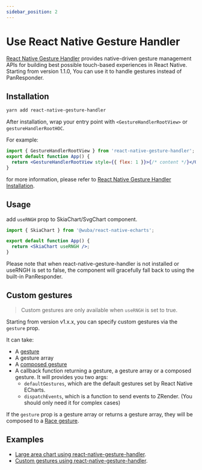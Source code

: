 ```yaml
---
sidebar_position: 2
---
```


# Use React Native Gesture Handler

[React Native Gesture Handler](https://github.com/software-mansion/react-native-gesture-handler/) provides native-driven gesture management APIs for building best possible touch-based experiences in React Native. Starting from version 1.1.0, You can use it to handle gestures instead of PanResponder.

## Installation

```bash
yarn add react-native-gesture-handler
```

After installation, wrap your entry point with `<GestureHandlerRootView>` or `gestureHandlerRootHOC`.

For example:

```jsx
import { GestureHandlerRootView } from 'react-native-gesture-handler';
export default function App() {
  return <GestureHandlerRootView style={{ flex: 1 }}>{/* content */}</GestureHandlerRootView>;
}
```

for more information, please refer to [React Native Gesture Handler Installation](https://docs.swmansion.com/react-native-gesture-handler/docs/installation).

## Usage

add `useRNGH` prop to SkiaChart/SvgChart component.

```jsx
import { SkiaChart } from '@wuba/react-native-echarts';

export default function App() {
  return <SkiaChart useRNGH />;
}
```

Please note that when react-native-gesture-handler is not installed or useRNGH is set to false, the component will gracefully fall back to using the built-in PanResponder.

## Custom gestures

> Custom gestures are only available when `useRNGH` is set to true.

<!-- TODO: Set correct version -->
Starting from version v1.x.x, you can specify custom gestures via the `gesture` prop.

It can take:
- A [gesture](https://docs.swmansion.com/react-native-gesture-handler/docs/api/gestures/gesture)
- A gesture array
- A [composed gesture](https://docs.swmansion.com/react-native-gesture-handler/docs/api/gestures/composed-gestures/)
- A callback function returning a gesture, a gesture array or a composed gesture. It will provides you two args:
  - `defaultGestures`, which are the default gestures set by React Native ECharts.
  - `dispatchEvents`, which is a function to send events to ZRender. (You should only need it for complex cases)


If the `gesture` prop is a gesture array or returns a gesture array, they will be composed to a [Race gesture](https://docs.swmansion.com/react-native-gesture-handler/docs/gesture-composition/#race).

## Examples

- [Large area chart using react-native-gesture-handler](../expo-snacks/large-area-chart-use-rngh).
- [Custom gestures using react-native-gesture-handler](../expo-snacks/custom-gesture-use-rngh).
